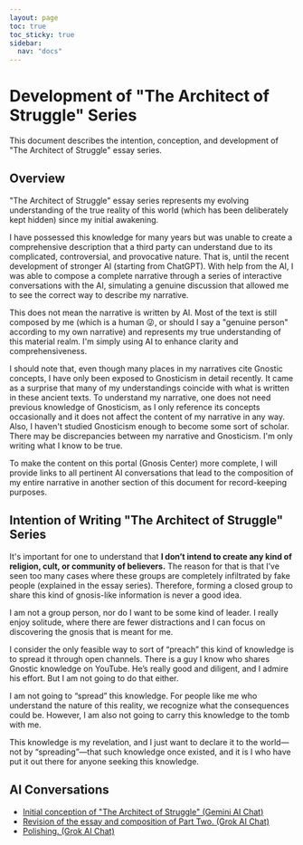 ```yaml
---
layout: page
toc: true
toc_sticky: true
sidebar:
  nav: "docs"
---
```

# Development of "The Architect of Struggle" Series

This document describes the intention, conception, and development of "The Architect of Struggle" essay series.

## Overview

"The Architect of Struggle" essay series represents my evolving understanding of the true reality of this world (which has been deliberately kept hidden) since my initial awakening.

I have possessed this knowledge for many years but was unable to create a comprehensive description that a third party can understand due to its complicated, controversial, and provocative nature. That is, until the recent development of stronger AI (starting from ChatGPT). With help from the AI, I was able to compose a complete narrative through a series of interactive conversations with the AI, simulating a genuine discussion that allowed me to see the correct way to describe my narrative.

This does not mean the narrative is written by AI. Most of the text is still composed by me (which is a human :stuck_out_tongue_winking_eye:, or should I say a "genuine person" according to my own narrative) and represents my true understanding of this material realm. I'm simply using AI to enhance clarity and comprehensiveness.

I should note that, even though many places in my narratives cite Gnostic concepts, I have only been exposed to Gnosticism in detail recently. It came as a surprise that many of my understandings coincide with what is written in these ancient texts. To understand my narrative, one does not need previous knowledge of Gnosticism, as I only reference its concepts occasionally and it does not affect the content of my narrative in any way. Also, I haven't studied Gnosticism enough to become some sort of scholar. There may be discrepancies between my narrative and Gnosticism. I'm only writing what I know to be true.

To make the content on this portal (Gnosis Center) more complete, I will provide links to all pertinent AI conversations that lead to the composition of my entire narrative in another section of this document for record-keeping purposes.

## Intention of Writing "The Architect of Struggle" Series

It's important for one to understand that **I don’t intend to create any kind of religion, cult, or community of believers.** The reason for that is that I’ve seen too many cases where these groups are completely infiltrated by fake people (explained in the essay series). Therefore, forming a closed group to share this kind of gnosis-like information is never a good idea.

I am not a group person, nor do I want to be some kind of leader. I really enjoy solitude, where there are fewer distractions and I can focus on discovering the gnosis that is meant for me.

I consider the only feasible way to sort of “preach” this kind of knowledge is to spread it through open channels. There is a guy I know who shares Gnostic knowledge on YouTube. He’s really good and diligent, and I admire his effort. But I am not going to do that either. 

I am not going to “spread” this knowledge. For people like me who understand the nature of this reality, we recognize what the consequences could be. However, I am also not going to carry this knowledge to the tomb with me.

This knowledge is my revelation, and I just want to declare it to the world—not by “spreading”—that such knowledge once existed, and it is I who have put it out there for anyone seeking this knowledge.


## AI Conversations

- [Initial conception of "The Architect of Struggle" (Gemini AI Chat)](ai_chat/GeminiHistory_Conception.md)
- [Revision of the essay and composition of Part Two. (Grok AI Chat)](ai_chat/GrokHistory.md)
- [Polishing. (Grok AI Chat)](ai_chat/GrokHistory2.md)

